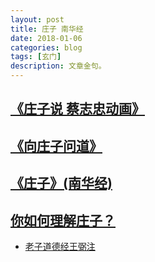 ```yaml
---
layout: post
title: 庄子 南华经
date: 2018-01-06
categories: blog
tags: [玄门]
description: 文章金句。
---
```


## [《庄子说 蔡志忠动画》](https://www.bilibili.com/video/av2072198/?zw)


## [《向庄子问道》](https://www.bilibili.com/video/av6452628/?from=search&seid=14063942048944993069)


## [《庄子》(南华经)](http://www.quanxue.cn/CT_DaoJia/ZhuangZiIndex.html)


## [你如何理解庄子？](https://www.zhihu.com/question/21799051)

- [老子道德经王弼注](https://www.douban.com/group/topic/18888842/)
